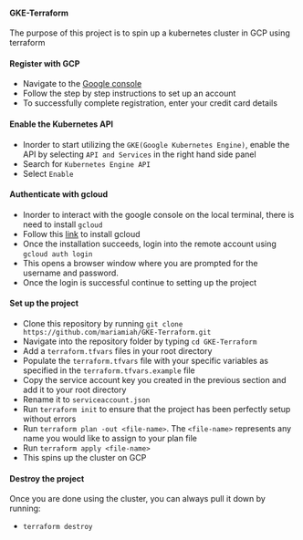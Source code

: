 #### GKE-Terraform
The purpose of this project is to spin up a kubernetes cluster in GCP using terraform

#### Register with GCP
- Navigate to the [Google console](https://console.cloud.google.com)
- Follow the step by step instructions to set up an account
- To successfully complete registration, enter your credit card details

#### Enable the Kubernetes API
- Inorder to start utilizing the `GKE(Google Kubernetes Engine)`, enable the API by selecting `API and Services` in the right hand side panel
- Search for `Kubernetes Engine API`
- Select `Enable`

#### Authenticate with gcloud
- Inorder to interact with the google console on the local terminal, there is need to install `gcloud`
- Follow this [link](https://cloud.google.com/appengine/docs/standard/go/download) to install gcloud
- Once the installation succeeds, login into the remote account using `gcloud auth login`
- This opens a browser window where you are prompted for the username and password.
- Once the login is successful continue to setting up the project
#### Set up the project
- Clone this repository by running `git clone https://github.com/mariamiah/GKE-Terraform.git`
- Navigate into the repository folder by typing `cd GKE-Terraform`
- Add a `terraform.tfvars` files in your root directory
- Populate the `terraform.tfvars` file with your specific variables as specified in the `terraform.tfvars.example` file
- Copy the service account key you created in the previous section and add it to your root directory
- Rename it to `serviceaccount.json`
- Run  `terraform init` to ensure that the project has been perfectly setup without errors
- Run `terraform plan -out <file-name>`. The `<file-name>` represents any name you would like to assign to your plan file
- Run `terraform apply <file-name>`
- This spins up the cluster on GCP

#### Destroy the project
Once you are done using the cluster, you can always pull it down by running:
- `terraform destroy`

